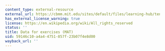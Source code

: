 ```yaml
---
content_type: external-resource
external_url: https://cbmm.mit.edu/sites/default/files/learning-hub/tensordata.mat
has_external_license_warning: true
license: https://en.wikipedia.org/wiki/All_rights_reserved
status: ''
title: Data for exercises (MAT)
uid: 59146c10-a4a4-4751-857f-23b07f4e8d00
wayback_url: ''
---
```

